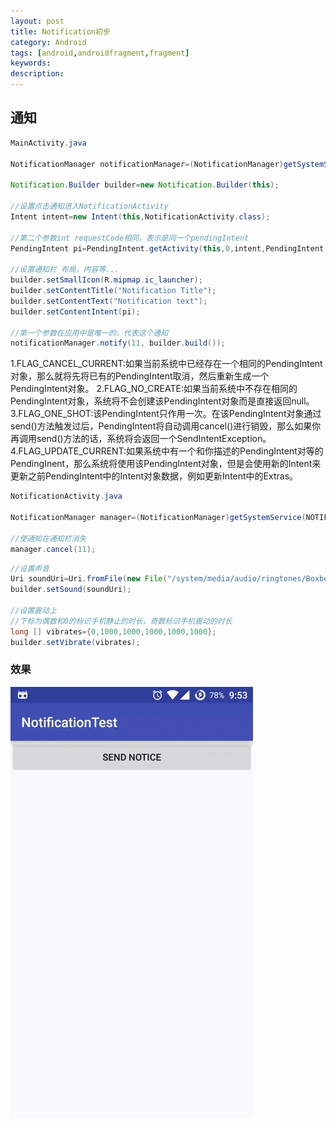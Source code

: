 ```yaml
---
layout: post
title: Notification初步
category: Android
tags: [android,androidfragment,fragment]
keywords:
description:
---
```


## 通知

```java
MainActivity.java

NotificationManager notificationManager=(NotificationManager)getSystemService(Context.NOTIFICATION_SERVICE);

Notification.Builder builder=new Notification.Builder(this);

//设置点击通知进入NotificationActivity
Intent intent=new Intent(this,NotificationActivity.class);

//第二个参数int requestCode相同，表示是同一个pendingIntent
PendingIntent pi=PendingIntent.getActivity(this,0,intent,PendingIntent.FLAG_CANCEL_CURRENT);

//设置通知栏 布局，内容等...
builder.setSmallIcon(R.mipmap.ic_launcher);
builder.setContentTitle("Notification Title");
builder.setContentText("Notification text");
builder.setContentIntent(pi);

//第一个参数在应用中是唯一的，代表这个通知
notificationManager.notify(11, builder.build());
```

 1.FLAG_CANCEL_CURRENT:如果当前系统中已经存在一个相同的PendingIntent对象，那么就将先将已有的PendingIntent取消，然后重新生成一个PendingIntent对象。
 2.FLAG_NO_CREATE:如果当前系统中不存在相同的PendingIntent对象，系统将不会创建该PendingIntent对象而是直接返回null。
 3.FLAG_ONE_SHOT:该PendingIntent只作用一次。在该PendingIntent对象通过send()方法触发过后，PendingIntent将自动调用cancel()进行销毁，那么如果你再调用send()方法的话，系统将会返回一个SendIntentException。
 4.FLAG_UPDATE_CURRENT:如果系统中有一个和你描述的PendingIntent对等的PendingInent，那么系统将使用该PendingIntent对象，但是会使用新的Intent来更新之前PendingIntent中的Intent对象数据，例如更新Intent中的Extras。


```java
NotificationActivity.java

NotificationManager manager=(NotificationManager)getSystemService(NOTIFICATION_SERVICE);

//使通知在通知栏消失
manager.cancel(11);
```

```java
//设置声音
Uri soundUri=Uri.fromFile(new File("/system/media/audio/ringtones/Boxbeat.ogg"));
builder.setSound(soundUri);

//设置震动上
//下标为偶数和0的标识手机静止的时长，奇数标识手机震动的时长
long [] vibrates={0,1000,1000,1000,1000,1000};
builder.setVibrate(vibrates);
```

### 效果

![](assets/img/posts/notification.gif)
